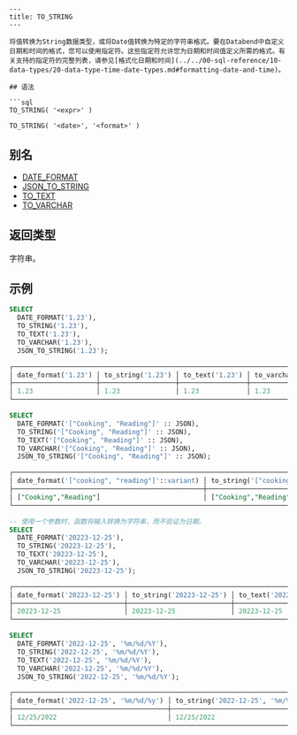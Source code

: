```
---
title: TO_STRING
---

将值转换为String数据类型，或将Date值转换为特定的字符串格式。要在Databend中自定义日期和时间的格式，您可以使用指定符。这些指定符允许您为日期和时间值定义所需的格式。有关支持的指定符的完整列表，请参见[格式化日期和时间](../../00-sql-reference/10-data-types/20-data-type-time-date-types.md#formatting-date-and-time)。

## 语法

```sql
TO_STRING( '<expr>' )

TO_STRING( '<date>', '<format>' )
```

## 别名

- [DATE_FORMAT](../05-datetime-functions/date-format.md)
- [JSON_TO_STRING](../10-semi-structured-functions/json-to-string.md)
- [TO_TEXT](../02-conversion-functions/to-text.md)
- [TO_VARCHAR](to-varchar.md)

## 返回类型

字符串。

## 示例

```sql
SELECT
  DATE_FORMAT('1.23'),
  TO_STRING('1.23'),
  TO_TEXT('1.23'),
  TO_VARCHAR('1.23'),
  JSON_TO_STRING('1.23');

┌─────────────────────────────────────────────────────────────────────────────────────────────────────────┐
│ date_format('1.23') │ to_string('1.23') │ to_text('1.23') │ to_varchar('1.23') │ json_to_string('1.23') │
├─────────────────────┼───────────────────┼─────────────────┼────────────────────┼────────────────────────┤
│ 1.23                │ 1.23              │ 1.23            │ 1.23               │ 1.23                   │
└─────────────────────────────────────────────────────────────────────────────────────────────────────────┘

SELECT
  DATE_FORMAT('["Cooking", "Reading"]' :: JSON),
  TO_STRING('["Cooking", "Reading"]' :: JSON),
  TO_TEXT('["Cooking", "Reading"]' :: JSON),
  TO_VARCHAR('["Cooking", "Reading"]' :: JSON),
  JSON_TO_STRING('["Cooking", "Reading"]' :: JSON);

┌────────────────────────────────────────────────────────────────────────────────────────────────────────────────────────────────────────────────────────────────────────────────────────────────────────────────────────────────────────────────┐
│ date_format('["cooking", "reading"]'::variant) │ to_string('["cooking", "reading"]'::variant) │ to_text('["cooking", "reading"]'::variant) │ to_varchar('["cooking", "reading"]'::variant) │ json_to_string('["cooking", "reading"]'::variant) │
├────────────────────────────────────────────────┼──────────────────────────────────────────────┼────────────────────────────────────────────┼───────────────────────────────────────────────┼───────────────────────────────────────────────────┤
│ ["Cooking","Reading"]                          │ ["Cooking","Reading"]                        │ ["Cooking","Reading"]                      │ ["Cooking","Reading"]                         │ ["Cooking","Reading"]                             │
└────────────────────────────────────────────────────────────────────────────────────────────────────────────────────────────────────────────────────────────────────────────────────────────────────────────────────────────────────────────────┘

-- 使用一个参数时，函数将输入转换为字符串，而不验证为日期。
SELECT
  DATE_FORMAT('20223-12-25'),
  TO_STRING('20223-12-25'),
  TO_TEXT('20223-12-25'),
  TO_VARCHAR('20223-12-25'),
  JSON_TO_STRING('20223-12-25');

┌────────────────────────────────────────────────────────────────────────────────────────────────────────────────────────────────────────────┐
│ date_format('20223-12-25') │ to_string('20223-12-25') │ to_text('20223-12-25') │ to_varchar('20223-12-25') │ json_to_string('20223-12-25') │
├────────────────────────────┼──────────────────────────┼────────────────────────┼───────────────────────────┼───────────────────────────────┤
│ 20223-12-25                │ 20223-12-25              │ 20223-12-25            │ 20223-12-25               │ 20223-12-25                   │
└────────────────────────────────────────────────────────────────────────────────────────────────────────────────────────────────────────────┘

SELECT
  DATE_FORMAT('2022-12-25', '%m/%d/%Y'),
  TO_STRING('2022-12-25', '%m/%d/%Y'),
  TO_TEXT('2022-12-25', '%m/%d/%Y'),
  TO_VARCHAR('2022-12-25', '%m/%d/%Y'),
  JSON_TO_STRING('2022-12-25', '%m/%d/%Y');

┌───────────────────────────────────────────────────────────────────────────────────────────────────────────────────────────────────────────────────────────────────────────────────────────────────┐
│ date_format('2022-12-25', '%m/%d/%y') │ to_string('2022-12-25', '%m/%d/%y') │ to_text('2022-12-25', '%m/%d/%y') │ to_varchar('2022-12-25', '%m/%d/%y') │ json_to_string('2022-12-25', '%m/%d/%y') │
├───────────────────────────────────────┼─────────────────────────────────────┼───────────────────────────────────┼──────────────────────────────────────┼──────────────────────────────────────────┤
│ 12/25/2022                            │ 12/25/2022                          │ 12/25/2022                        │ 12/25/2022                           │ 12/25/2022                               │
└───────────────────────────────────────────────────────────────────────────────────────────────────────────────────────────────────────────────────────────────────────────────────────────────────┘
```